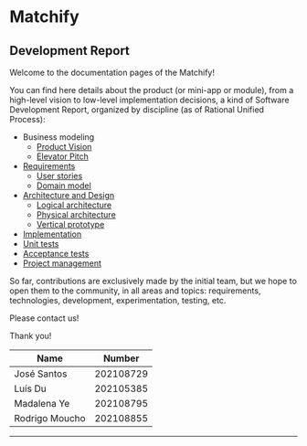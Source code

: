 # Matchify 
## Development Report

Welcome to the documentation pages of the Matchify!

You can find here details about the product (or mini-app or module), from a high-level vision to low-level implementation decisions, a kind of Software Development Report, organized by discipline (as of Rational Unified Process): 

* Business modeling 
  * [Product Vision](docs/ProductVision.md)
  * [Elevator Pitch](docs/ElevatorPitch.md)
* [Requirements](docs/requirements.md)
  * [User stories](https://github.com/FEUP-LEIC-ES-2022-23/2LEIC16T4/issues)
  * [Domain model](docs/requirements.md#Domain-model)
* [Architecture and Design](docs/ArchitectureAndDesign.md)
  * [Logical architecture](docs/ArchitectureAndDesign.md#Logical-architecture)
  * [Physical architecture](docs/ArchitectureAndDesign.md#Physical-architecture)
  * [Vertical prototype](docs/ArchitectureAndDesign.md#Vertical-prototype)
* [Implementation](app)
* [Unit tests](app/test)
* [Acceptance tests](app/test_driver)
* [Project management](docs/ProjectManagement.md)

So far, contributions are exclusively made by the initial team, but we hope to open them to the community, in all areas and topics: requirements, technologies, development, experimentation, testing, etc.

Please contact us! 

Thank you!

| Name            | Number    |
|-----------------|-----------|
| José Santos     | 202108729 |
| Luís Du         | 202105385 |
| Madalena Ye     | 202108795 |
| Rodrigo Moucho  | 202108855 |

---


